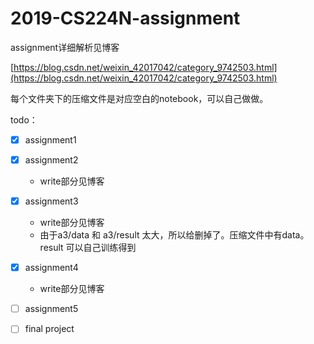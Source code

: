 # 2019-CS224N-assignment

assignment详细解析见博客

[https://blog.csdn.net/weixin_42017042/category_9742503.html](https://blog.csdn.net/weixin_42017042/category_9742503.html)

每个文件夹下的压缩文件是对应空白的notebook，可以自己做做。

todo：


- [x] assignment1
- [x] assignment2
	+ write部分见博客
- [x] assignment3
  - write部分见博客
  - 由于a3/data 和 a3/result 太大，所以给删掉了。压缩文件中有data。result 可以自己训练得到
- [x] assignment4
  + write部分见博客
- [ ] assignment5
- [ ] final project



